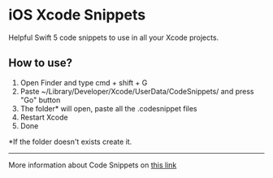 # iOS Xcode Snippets

Helpful Swift 5 code snippets to use in all your Xcode projects.

## How to use?
1. Open Finder and type cmd + shift + G
2. Paste ~/Library/Developer/Xcode/UserData/CodeSnippets/ and press "Go" button
3. The folder* will open, paste all the .codesnippet files
4. Restart Xcode
5. Done

*If the folder doesn't exists create it.

---

More information about Code Snippets on [this link](https://medium.com/@mjurfest/helpful-code-snippets-for-ios-21aa5ef894de#2720-c476906db172)
